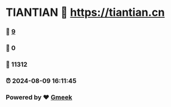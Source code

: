 # TIANTIAN :link: https://tiantian.cn 
### :page_facing_up: [9](https://tiantian.cn/tag.html) 
### :speech_balloon: 0 
### :hibiscus: 11312 
### :alarm_clock: 2024-08-09 16:11:45 
### Powered by :heart: [Gmeek](https://github.com/Meekdai/Gmeek)
